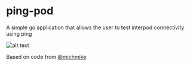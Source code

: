 # ping-pod

A simple go application that allows the user to test interpod connectivity using ping

![alt text](https://media.giphy.com/media/xUA7bgu6yVBEunwmis/giphy.gif)

Based on code from [@michmike](https://github.com/michmike/dotnetes/tree/master/images/linux/envy-go)
